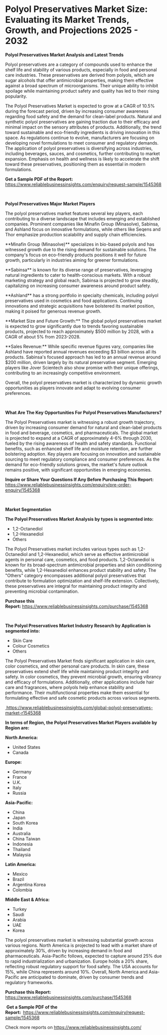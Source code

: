 <p><h1>Polyol Preservatives Market Size: Evaluating its Market Trends, Growth, and Projections 2025 - 2032</h1></p><p><strong>Polyol Preservatives Market Analysis and Latest Trends</strong></p>
<p><p>Polyol preservatives are a category of compounds used to enhance the shelf life and stability of various products, especially in food and personal care industries. These preservatives are derived from polyols, which are sugar alcohols that offer antimicrobial properties, making them effective against a broad spectrum of microorganisms. Their unique ability to inhibit spoilage while maintaining product safety and quality has led to their rising popularity.</p><p>The Polyol Preservatives Market is expected to grow at a CAGR of 10.5% during the forecast period, driven by increasing consumer awareness regarding food safety and the demand for clean-label products. Natural and synthetic polyol preservatives are gaining traction due to their efficacy and minimal impact on the sensory attributes of products. Additionally, the trend toward sustainable and eco-friendly ingredients is driving innovation in this space. As regulations continue to evolve, manufacturers are focusing on developing novel formulations to meet consumer and regulatory demands. The application of polyol preservatives is diversifying across industries, including beverages, sauces, and cosmetics, further contributing to market expansion. Emphasis on health and wellness is likely to accelerate the shift toward these preservatives, positioning them as essential in modern formulations.</p></p>
<p><strong>Get a Sample PDF of the Report:&nbsp;</strong> <a href="https://www.reliablebusinessinsights.com/enquiry/request-sample/1545368?utm_campaign=39&utm_medium=2&utm_source=Github&utm_content=ia&utm_term=02022025&utm_id=polyol-preservatives">https://www.reliablebusinessinsights.com/enquiry/request-sample/1545368</a></p>
<p>&nbsp;</p>
<p><strong>Polyol Preservatives Major Market Players</strong></p>
<p><p>The polyol preservatives market features several key players, each contributing to a diverse landscape that includes emerging and established companies. Prominent companies like Minafin Group (Minasolve), Sabinsa, and Ashland focus on innovative formulations, while others like Seqens and Thor emphasize production scalability and supply chain efficiencies.</p><p>**Minafin Group (Minasolve)** specializes in bio-based polyols and has witnessed growth due to the rising demand for sustainable solutions. The company's focus on eco-friendly products positions it well for future growth, particularly in industries aiming for greener formulations.</p><p>**Sabinsa** is known for its diverse range of preservatives, leveraging natural ingredients to cater to health-conscious markets. With a robust marketing strategy and global reach, Sabinsa is projected to grow steadily, capitalizing on increasing consumer awareness around product safety.</p><p>**Ashland** has a strong portfolio in specialty chemicals, including polyol preservatives used in cosmetics and food applications. Continuing innovations and strategic acquisitions have bolstered its market position, making it poised for generous revenue growth.</p><p>**Market Size and Future Growth:** The global polyol preservatives market is expected to grow significantly due to trends favoring sustainable products, projected to reach approximately $500 million by 2028, with a CAGR of about 5% from 2023-2028.</p><p>**Sales Revenue:** While specific revenue figures vary, companies like Ashland have reported annual revenues exceeding $3 billion across all its products. Sabinsa's focused approach has led to an annual revenue around $200 million, driven largely by its natural preservative segment. Emerging players like Jover Scientech also show promise with their unique offerings, contributing to an increasingly competitive environment. </p><p>Overall, the polyol preservatives market is characterized by dynamic growth opportunities as players innovate and adapt to evolving consumer preferences.</p></p>
<p>&nbsp;</p>
<p><strong>What Are The Key Opportunities For Polyol Preservatives Manufacturers?</strong></p>
<p><p>The Polyol Preservatives market is witnessing a robust growth trajectory, driven by increasing consumer demand for natural and clean-label products in food and beverage, cosmetics, and pharmaceuticals. The global market is projected to expand at a CAGR of approximately 4-6% through 2030, fueled by the rising awareness of health and safety standards. Functional benefits, such as enhanced shelf life and moisture retention, are further bolstering adoption. Key players are focusing on innovation and sustainable sourcing to meet regulatory compliance and consumer preferences. As the demand for eco-friendly solutions grows, the market's future outlook remains positive, with significant opportunities in emerging economies.</p></p>
<p><strong>Inquire or Share Your Questions If Any Before Purchasing This Report:</strong> <a href="https://www.reliablebusinessinsights.com/enquiry/pre-order-enquiry/1545368?utm_campaign=39&utm_medium=2&utm_source=Github&utm_content=ia&utm_term=02022025&utm_id=polyol-preservatives">https://www.reliablebusinessinsights.com/enquiry/pre-order-enquiry/1545368</a></p>
<p>&nbsp;</p>
<p><strong>Market Segmentation</strong></p>
<p><strong>The Polyol Preservatives Market Analysis by types is segmented into:</strong></p>
<p><ul><li>1,2-Octanediol</li><li>1,2-Hexanediol</li><li>Others</li></ul></p>
<p><p>The Polyol Preservatives market includes various types such as 1,2-Octanediol and 1,2-Hexanediol, which serve as effective antimicrobial agents in personal care, cosmetics, and food products. 1,2-Octanediol is known for its broad-spectrum antimicrobial properties and skin conditioning benefits, while 1,2-Hexanediol enhances product stability and safety. The "Others" category encompasses additional polyol preservatives that contribute to formulation optimization and shelf-life extension. Collectively, these preservatives are integral for maintaining product integrity and preventing microbial contamination.</p></p>
<p><strong>Purchase this Report:&nbsp;</strong><a href="https://www.reliablebusinessinsights.com/purchase/1545368?utm_campaign=39&utm_medium=2&utm_source=Github&utm_content=ia&utm_term=02022025&utm_id=polyol-preservatives">https://www.reliablebusinessinsights.com/purchase/1545368</a></p>
<p>&nbsp;</p>
<p><strong>The Polyol Preservatives Market Industry Research by Application is segmented into:</strong></p>
<p><ul><li>Skin Care</li><li>Colour Cosmetics</li><li>Others</li></ul></p>
<p><p>The Polyol Preservatives Market finds significant application in skin care, color cosmetics, and other personal care products. In skin care, these preservatives extend shelf life while maintaining product integrity and safety. In color cosmetics, they prevent microbial growth, ensuring vibrancy and efficacy of formulations. Additionally, other applications include hair care and fragrances, where polyols help enhance stability and performance. Their multifunctional properties make them essential for formulating effective and safe cosmetic products across various segments.</p></p>
<p><a href="https://www.reliablebusinessinsights.com/global-polyol-preservatives-market-r1545368?utm_campaign=39&utm_medium=2&utm_source=Github&utm_content=ia&utm_term=02022025&utm_id=polyol-preservatives">&nbsp;https://www.reliablebusinessinsights.com/global-polyol-preservatives-market-r1545368</a></p>
<p><strong>In terms of Region, the Polyol Preservatives Market Players available by Region are:</strong></p>
<p>
    <p> <strong> North America: </strong>
        <ul>
            <li>United States</li>
            <li>Canada</li>
        </ul>
        </p> 
    <p> <strong> Europe: </strong>
        <ul>
            <li>Germany</li>
            <li>France</li>
            <li>U.K.</li>
            <li>Italy</li>
            <li>Russia</li>
        </ul>
        </p> 
    <p> <strong> Asia-Pacific: </strong>
        <ul>
            <li>China</li>
            <li>Japan</li>
            <li>South Korea</li>
            <li>India</li>
            <li>Australia</li>
            <li>China Taiwan</li>
            <li>Indonesia</li>
            <li>Thailand</li>
            <li>Malaysia</li>
        </ul>
        </p> 
    <p> <strong> Latin America: </strong>
        <ul>
            <li>Mexico</li>
            <li>Brazil</li>
            <li>Argentina Korea</li>
            <li>Colombia</li>
        </ul>
        </p> 
    <p> <strong> Middle East & Africa: </strong>
        <ul>
            <li>Turkey</li>
            <li>Saudi</li>
            <li>Arabia</li>
            <li>UAE</li>
            <li>Korea</li>
        </ul>
    </p>
    </p>
<p><p>The polyol preservatives market is witnessing substantial growth across various regions. North America is projected to lead with a market share of approximately 30%, driven by increasing demand in food and pharmaceuticals. Asia-Pacific follows, expected to capture around 25% due to rapid industrialization and urbanization. Europe holds a 20% share, reflecting robust regulatory support for food safety. The USA accounts for 15%, while China represents around 10%. Overall, North America and Asia-Pacific are anticipated to dominate, driven by consumer trends and regulatory frameworks.</p></p>
<p><strong>Purchase this Report: </strong><a href="https://www.reliablebusinessinsights.com/purchase/1545368?utm_campaign=39&utm_medium=2&utm_source=Github&utm_content=ia&utm_term=02022025&utm_id=polyol-preservatives">https://www.reliablebusinessinsights.com/purchase/1545368</a></p>
<p>&nbsp;<strong>Get a Sample PDF of the Report:&nbsp;&nbsp;</strong><a href="https://www.reliablebusinessinsights.com/enquiry/request-sample/1545368?utm_campaign=39&utm_medium=2&utm_source=Github&utm_content=ia&utm_term=02022025&utm_id=polyol-preservatives">https://www.reliablebusinessinsights.com/enquiry/request-sample/1545368</a></p>
<p><strong></strong></p>
<p>Check more reports on <a href="https://www.reliablebusinessinsights.com/?utm_campaign=39&utm_medium=2&utm_source=Github&utm_content=ia&utm_term=02022025&utm_id=polyol-preservatives">https://www.reliablebusinessinsights.com/</a></p>
